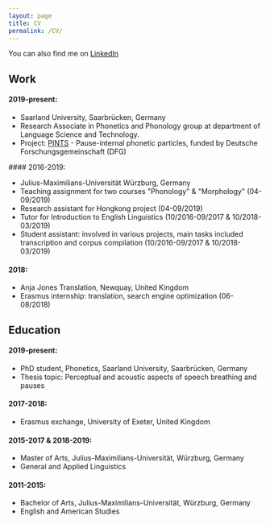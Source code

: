 ```yaml
---
layout: page
title: CV
permalink: /CV/
---
```


You can also find me on [LinkedIn](https://www.linkedin.com/in/raphael-werner-83ba74226/)

## Work
#### 2019-present:
<ul>
  <li>Saarland University, Saarbrücken, Germany</li>
  <li>Research Associate in Phonetics and Phonology group at department of Language Science and Technology.</li>
  <li>Project: <a href="http://pauseparticles.org/" title="PINTS">PINTS</a> - Pause-internal phonetic particles, funded by Deutsche Forschungsgemeinschaft (DFG)</li>
</ul>
#### 2016-2019:
<ul>
  <li>Julius-Maximilians-Universität Würzburg, Germany</li>
  <li>Teaching assignment for two courses "Phonology" & "Morphology" (04-09/2019)</li>
  <li>Research assistant for Hongkong project (04-09/2019)</li>
  <li>Tutor for Introduction to English Linguistics (10/2016-09/2017 & 10/2018-03/2019)</li>
  <li>Student assistant: involved in various projects, main tasks included transcription and corpus compilation (10/2016-09/2017 & 10/2018-03/2019)</li>
</ul>

#### 2018:
<ul>
 <li>Anja Jones Translation, Newquay, United Kingdom</li>
 <li>Erasmus internship: translation, search engine optimization (06-08/2018)</li>
</ul>

## Education
#### 2019-present:
<ul>
 <li>PhD student, Phonetics, Saarland University, Saarbrücken, Germany</li>
 <li>Thesis topic: Perceptual and acoustic aspects of speech breathing and pauses</li>
</ul>

#### 2017-2018:
<ul>
 <li>Erasmus exchange, University of Exeter, United Kingdom</li>
</ul>

#### 2015-2017 & 2018-2019:
<ul>
 <li>Master of Arts, Julius-Maximilians-Universität, Würzburg, Germany</li>
 <li>General and Applied Linguistics</li>
</ul>

#### 2011-2015:
<ul>
 <li>Bachelor of Arts, Julius-Maximilians-Universität, Würzburg, Germany</li>
 <li>English and American Studies</li>
</ul>
